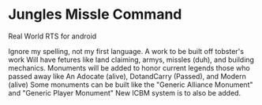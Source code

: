 # Jungles Missle Command
Real World RTS for android

Ignore my spelling, not my first language.
A work to be built off tobster's work
Will have fetures like land claiming, armys, missles (duh), and building mechanics.
Monuments will be added to honor current legends those who passed away like An Adocate (alive), DotandCarry (Passed), and Modern (alive)
Some monuments can be built like the "Generic Alliance Monument" and "Generic Player Monument"
New ICBM system is to also be added.
